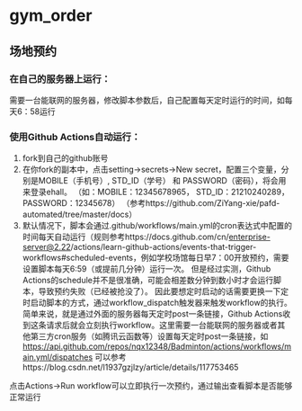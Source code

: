 # gym_order
## 场地预约
### 在自己的服务器上运行：
需要一台能联网的服务器，修改脚本参数后，自己配置每天定时运行的时间，如每天6：58运行

### 使用Github Actions自动运行：
1. fork到自己的github账号
2. 在你fork的副本中，点击setting->secrets->New secret，配置三个变量，分别是MOBILE（手机号）, STD_ID（学号） 和 PASSWORD（密码），将会用来登录ehall。
  （如：MOBILE：12345678965， STD_ID：21210240289， PASSWORD：12345678）
  （参考https://github.com/ZiYang-xie/pafd-automated/tree/master/docs）
3. 默认情况下，脚本会通过.github/workflows/main.yml的cron表达式中配置的时间每天自动运行（规则参考https://docs.github.com/cn/enterprise-server@2.22/actions/learn-github-actions/events-that-trigger-workflows#scheduled-events，例如学校场馆每日早7：00开放预约，需要设置脚本每天6:59（或提前几分钟）运行一次。
   但是经过实测，Github Actions的schedule并不是很准确，可能会相差数分钟到数小时才会运行脚本，导致预约失败（已经被抢没了）。
   因此要想定时启动的话需要更换一下定时启动脚本的方式，通过workflow_dispatch触发器来触发workflow的执行。简单来说，就是通过外面的服务器每天定时post一条链接，Github Actions收到这条请求后就会立刻执行workflow。这里需要一台能联网的服务器或者其他第三方cron服务（如腾讯云函数等）设置每天定时post一条链接，如 https://api.github.com/repos/nqx12348/Badminton/actions/workflows/main.yml/dispatches
   可以参考https://blog.csdn.net/l1937gzjlzy/article/details/117753465
   
点击Actions->Run workflow可以立即执行一次预约，通过输出查看脚本是否能够正常运行
